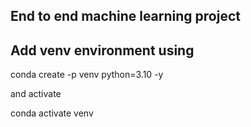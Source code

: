 ## End to end machine learning project 

## Add venv environment using 
conda create -p venv python=3.10 -y

and activate 

conda activate venv
